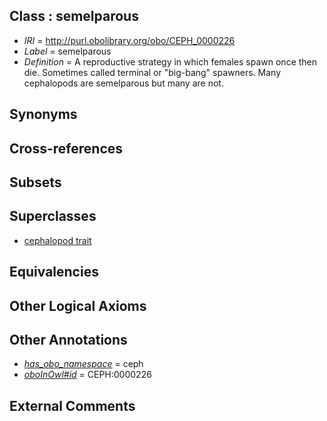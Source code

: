 
## Class : semelparous

 * *IRI* = http://purl.obolibrary.org/obo/CEPH_0000226
 * *Label* = semelparous
 * *Definition* = A reproductive strategy in which females spawn once then die. Sometimes called terminal or &quot;big-bang&quot; spawners. Many cephalopods are semelparous but many are not.

## Synonyms


## Cross-references


## Subsets


## Superclasses

 * [cephalopod trait](../../CEPH/00/CEPH_0000300.md)

## Equivalencies


## Other Logical Axioms


## Other Annotations

 * *[has_obo_namespace](../../ce/oboInOwl#hasOBONamespace.md)* = ceph
 * *[oboInOwl#id](../../id/oboInOwl#id.md)* = CEPH:0000226

## External Comments

